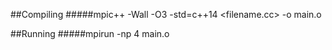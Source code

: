 ##Compiling
#####mpic++ -Wall -O3 -std=c++14 <filename.cc> -o main.o

##Running
#####mpirun -np 4 main.o
